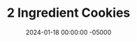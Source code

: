 ---
layout: post
title:  "2 Ingredient Cookies"
date:   2024-01-18 00:00:00 -05000
categories: 
- Recipes
- Healthier Dessert
permalink: /recipes/two-ingredient-cookies
image: /assets/Food/Healthier Dessert/2 Ingredient/two-ing-cover.jpg
ing: 2ing-ing
facts: 2ing-facts
Prep: 12
Rest: 
Cook: 8
Source1: 
Source2: 
tags: 
- two ingredient
- peanut butter
- nut butter
- nuts
- almond butter
- banana
- applesauce
- unsweetened applesauce
- cinnamon
- vanilla
- extract
- gluten free
- sugar free
Description: My leftover ripe banana and container of peanuts were eyeing me funny, so I created fresh nut butter to use in these simple cookies. They have a good source of fat and protein, low in sugar (added sugar free without the chocolate), and come in at around 80 calories for a peanut butter cookie (still less than 100 with the chocolate).
Instructions: 
- In a medium bowl, mash your banana with the back of a fork. Mix in the peanut butter, and your base recipe is done<br><br>

- You can also add in some cinnamon (1/2 tsp), extracts (1/2 tsp almond or vanilla), or salt (small pinch) for extra flavor<br><br>

- Scoop the dough onto a lined cookie sheet (I used a 1 tbsp cookie scoop). Flatten the dough with your fingers to about 1/4" thick<br><br>
- <center><img src="/assets/Food/Healthier Dessert/2 Ingredient/two-ing-3.jpg" alt="" class="instruction-image"></center><br>

- Optionally, top each cookie with chocolate chips (2 tbsp, 30 g), about 5-6 per cookie (even better if you had minis)<br><br>

- Bake in a 350F oven for about 8 minutes. Transfer the pan to the fridge to cool the cookies completely
---